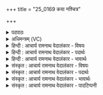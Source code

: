 +++
title = "25_0169 कया नश्चित्र"

+++
<details><summary>पदपाठः</summary>

क꣡या꣢꣯। नः꣣। चित्रः꣢। आ। भु꣣वत्। ऊती꣢। स꣣दा꣡वृ꣢धः। स꣣दा꣢। वृ꣣धः। स꣣खा꣢꣯। स। खा꣣। क꣡या꣢꣯। श꣡चि꣢꣯ष्ठया। वृ꣣ता꣢। १६९।
</details>

<details><summary>अधिमन्त्रम् (VC)</summary>

- इन्द्रः
- वामदेवो गौतमः
- गायत्री
- षड्जः
- ऐन्द्रं काण्डम्
</details>

<details><summary>हिन्दी : आचार्य रामनाथ वेदालंकार - विषयः</summary>

अगले मन्त्र में इन्द्र नामक परमेश्वर और राजा की कृपा का वर्णन किया गया है।
</details>

<details><summary>हिन्दी : आचार्य रामनाथ वेदालंकार - पदार्थः</summary>

पदार्थान्वयभाषाः -  (चित्रः) अद्भुत गुण-कर्म-स्वभाववाला वह इन्द्रनामक परमेश्वर और राजा (कया) कैसी अद्भुत (ऊती) रक्षा के द्वारा, और (कया) कैसी अद्भुत (शचिष्ठया) अतिशय बुद्धिपूर्ण (वृता) विद्यमान क्रिया के द्वारा (नः) हमारा (सदावृधः) सदा बढ़ानेवाला (सखा) सखा (आ भुवत्) बना हुआ है ॥५॥ इस मन्त्र में अर्थश्लेष अलङ्कार है ॥५॥
</details>

<details><summary>हिन्दी : आचार्य रामनाथ वेदालंकार - भावार्थः</summary>

भावार्थभाषाः -  जैसे परमेश्वर अपनी विलक्षण रक्षा से और विलक्षण क्रियाशक्ति से सबकी रक्षा और उपकार करता है, वैसे ही राजा प्रजाजनों का रक्षण और उपकार करे ॥५॥
</details>

<details><summary>संस्कृत : आचार्य रामनाथ वेदालंकार - विषयः</summary>

अथेन्द्राख्यस्य परमात्मनो नृपतेश्च कृपां वर्णयन्नाह।
</details>

<details><summary>संस्कृत : आचार्य रामनाथ वेदालंकार - पदार्थः</summary>

पदार्थान्वयभाषाः -  (चित्रः) अद्भुतगुणकर्मस्वभावः स इन्द्रः परमेश्वरो राजा वा (कया) कया अद्भुतया (ऊतो) ऊत्या रक्षया। सुपां सुलुक्पूर्वसवर्ण०। अ० ७।१।३९ इति तृतीयैकवचनस्य पूर्वसवर्णदीर्घः। (कया) कया (च) अद्भुतया (शचिष्ठया२) अतिशयेन प्रज्ञावत्या, बुद्धिपूर्वयेत्यर्थः। शचीति प्रज्ञानामसु पठितम्। निघं० ३।९। तद्वती शचीमती। ततोऽतिशायने इष्ठनि विन्मतोर्लुक्। अ० ५।३।६५ इति मतुपो लुक्। (वृता३) वर्तमानया क्रियया। वर्तते या सा वृत्, तया। (नः) अस्माकम् (सदावृधः) सदा वर्धयिता (सखा) सुहृत् (आभुवत्) आ भवति। भुवदिति भूधातोर्लेटि रूपम् ॥५॥४ अत्र अर्थश्लेषालङ्कारः ॥५॥
</details>

<details><summary>संस्कृत : आचार्य रामनाथ वेदालंकार - भावार्थः</summary>

भावार्थभाषाः -  यथा परमेश्वरः स्वकीयया विलक्षणरक्षया विलक्षणक्रियाशक्त्या च सर्वान् रक्षत्युपकरोति च, तथैव राजा प्रजाजनान् रक्षेदुपकुर्याच्च ॥५॥
</details>

<details><summary>संस्कृत : आचार्य रामनाथ वेदालंकार - पादटिप्पनी</summary>

टिप्पणी:   १. ऋ० ४।३१।१, य० २७।३९, ३६।४, साम० ६८२, अथ० २०।१२४।१। २. शचीति प्रज्ञाकर्मणोर्नाम, प्रज्ञावत्तमया प्रज्ञासहितमनुष्ठीयमानया इत्यर्थः—इति भ०। ३. वर्ततेऽसाविति वृत्, तया वृता वर्तमानयेत्यर्थः—इति वि०। आवृता आवर्तमानेन कर्मणा—इति भ०। ४. एष मन्त्रो दयानन्दर्षिणा ऋग्भाष्ये राजपक्षे, यजुर्भाष्ये २७।३९ इत्यत्र विद्वत्पक्षे, ३६।४ इत्यत्र च परमेश्वरपक्षे व्याख्यातः।
</details>